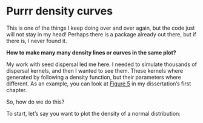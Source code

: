 Purrr density curves
================

This is one of the things I keep doing over and over again, but the code
just will not stay in my head! Perhaps there is a package already out
there, but if there is, I never found it.

**How to make many many density lines or curves in the same plot?**

My work with seed dispersal led me here. I needed to simulate thousands
of dispersal kernels, and then I wanted to see them. These kernels where
generated by following a density function, but their parameters where
different. As an example, you can look at [Figure
5](https://javirudolph.github.io/aracari/Ch1_movement_rates/Ch1_Figures.html)
in my dissertation’s first chapter.

So, how do we do this?

To start, let’s say you want to plot the density of a normal
distribution:
